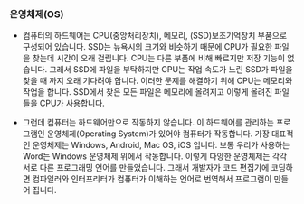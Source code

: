 ### 운영체제(OS)

* 컴퓨터의 하드웨어는 CPU(중앙처리장치), 메모리, (SSD)보조기억장치 부품으로 구성되어 있습니다. SSD는 뉴욕시의 크기와 비슷하기 때문에 CPU가 필요한 파일을 찾는데 시간이 오래 걸립니다. CPU는 다른 부품에 비해 빠르지만 저장 기능이 없습니다. 그래서 SSD에 파일을 부탁하지만 CPU는 작업 속도가 느린 SSD가 파일을 찾을 때 까지 오래 기다려야 합니다. 이러한 문제를 해결하기 위해 CPU는 메모리와 작업을 합니다. SSD에서 찾은 모든 파일은 메모리에 올려지고 이렇게 올려진 파일들을 CPU가 사용합니다.

* 그런데 컴퓨터는 하드웨어만으로 작동하지 않습니다. 이 하드웨어를 관리하는 프로그램인 운영체제(Operating System)가 있어야 컴퓨터가 작동합니다. 가장 대표적인 운영체제는 Windows, Android, Mac OS, iOS 입니다. 보통 우리가 사용하는 Word는 Windows 운영체제 위에서 작동합니다. 이렇게 다양한 운영체제는 각각 서로 다른 프로그래밍 언어를 만들었습니다. 그래서 개발자가 코드 편집기에 코딩하면 컴파일러와 인터프리터가 컴퓨터가 이해하는 언어로 번역해서 프로그램이 만들어 집니다.

